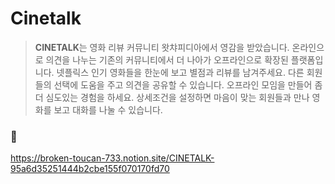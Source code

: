 # Cinetalk
> **CINETALK**는 영화 리뷰 커뮤니티 왓챠피디아에서 영감을 받았습니다. 온라인으로 의견을 나누는 기존의 커뮤니티에서 더 나아가 오프라인으로 확장된 플랫폼입니다.
넷플릭스 인기 영화들을 한눈에 보고 별점과 리뷰를 남겨주세요. 다른 회원들의 선택에 도움을 주고 의견을 공유할 수 있습니다.
오프라인 모임을 만들어 좀 더 심도있는 경험을 하세요. 상세조건을 설정하면 마음이 맞는 회원들과 만나 영화를 보고 대화를 나눌 수 있습니다.


### 🔗
https://broken-toucan-733.notion.site/CINETALK-95a6d35251444b2cbe155f070170fd70 
